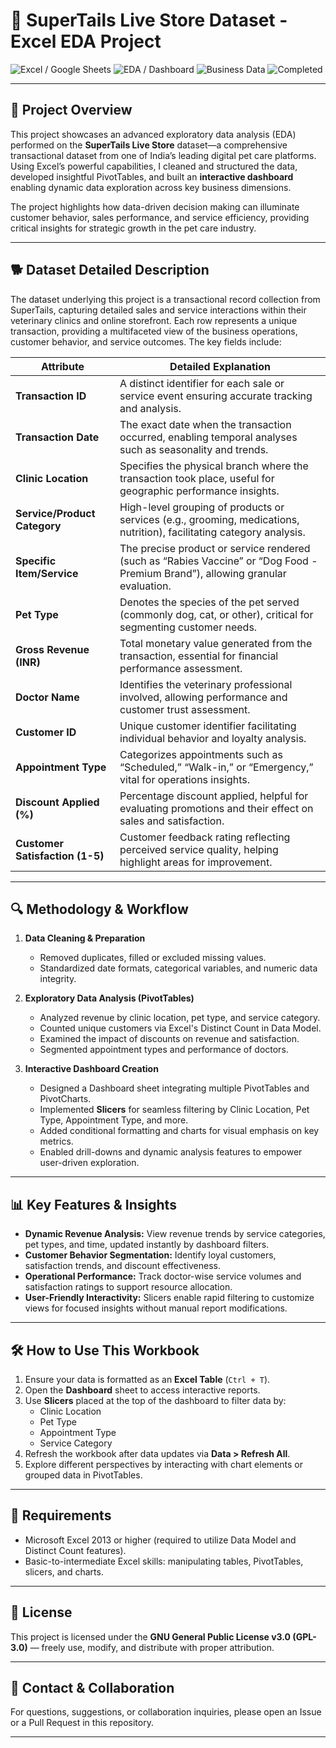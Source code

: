 # 🐾 SuperTails Live Store Dataset - Excel EDA Project

![Excel / Google Sheets](https://img.shields.io/badge/Tool-Excel%20%2F%20Google%20Sheets-lightgreen?style=flat-square) ![EDA / Dashboard](https://img.shields.io/badge/Focus-EDA%20%7C%20Dashboard-blue?style=flat-square) ![Business Data](https://img.shields.io/badge/Data-Business%20Data-orange?style=flat-square) ![Completed](https://img.shields.io/badge/Status-Completed-brightgreen?style=flat-square)

---

## 📌 Project Overview

This project showcases an advanced exploratory data analysis (EDA) performed on the **SuperTails Live Store** dataset—a comprehensive transactional dataset from one of India’s leading digital pet care platforms. Using Excel’s powerful capabilities, I cleaned and structured the data, developed insightful PivotTables, and built an **interactive dashboard** enabling dynamic data exploration across key business dimensions.

The project highlights how data-driven decision making can illuminate customer behavior, sales performance, and service efficiency, providing critical insights for strategic growth in the pet care industry.

---

## 🐕 Dataset Detailed Description

The dataset underlying this project is a transactional record collection from SuperTails, capturing detailed sales and service interactions within their veterinary clinics and online storefront. Each row represents a unique transaction, providing a multifaceted view of the business operations, customer behavior, and service outcomes. The key fields include:

| Attribute                | Detailed Explanation                                                                                  |
|--------------------------|------------------------------------------------------------------------------------------------------|
| **Transaction ID**       | A distinct identifier for each sale or service event ensuring accurate tracking and analysis.         |
| **Transaction Date**     | The exact date when the transaction occurred, enabling temporal analyses such as seasonality and trends. |
| **Clinic Location**      | Specifies the physical branch where the transaction took place, useful for geographic performance insights. |
| **Service/Product Category** | High-level grouping of products or services (e.g., grooming, medications, nutrition), facilitating category analysis. |
| **Specific Item/Service**| The precise product or service rendered (such as “Rabies Vaccine” or “Dog Food - Premium Brand”), allowing granular evaluation. |
| **Pet Type**             | Denotes the species of the pet served (commonly dog, cat, or other), critical for segmenting customer needs.  |
| **Gross Revenue (INR)**  | Total monetary value generated from the transaction, essential for financial performance assessment.   |
| **Doctor Name**          | Identifies the veterinary professional involved, allowing performance and customer trust assessment.   |
| **Customer ID**          | Unique customer identifier facilitating individual behavior and loyalty analysis.                      |
| **Appointment Type**     | Categorizes appointments such as “Scheduled,” “Walk-in,” or “Emergency,” vital for operations insights. |
| **Discount Applied (%)** | Percentage discount applied, helpful for evaluating promotions and their effect on sales and satisfaction. |
| **Customer Satisfaction (1-5)** | Customer feedback rating reflecting perceived service quality, helping highlight areas for improvement. |

---

## 🔍 Methodology & Workflow

1. **Data Cleaning & Preparation**
   - Removed duplicates, filled or excluded missing values.
   - Standardized date formats, categorical variables, and numeric data integrity.

2. **Exploratory Data Analysis (PivotTables)**
   - Analyzed revenue by clinic location, pet type, and service category.
   - Counted unique customers via Excel's Distinct Count in Data Model.
   - Examined the impact of discounts on revenue and satisfaction.
   - Segmented appointment types and performance of doctors.

3. **Interactive Dashboard Creation**
   - Designed a Dashboard sheet integrating multiple PivotTables and PivotCharts.
   - Implemented **Slicers** for seamless filtering by Clinic Location, Pet Type, Appointment Type, and more.
   - Added conditional formatting and charts for visual emphasis on key metrics.
   - Enabled drill-downs and dynamic analysis features to empower user-driven exploration.

---

## 📊 Key Features & Insights

- **Dynamic Revenue Analysis:** View revenue trends by service categories, pet types, and time, updated instantly by dashboard filters.
- **Customer Behavior Segmentation:** Identify loyal customers, satisfaction trends, and discount effectiveness.
- **Operational Performance:** Track doctor-wise service volumes and satisfaction ratings to support resource allocation.
- **User-Friendly Interactivity:** Slicers enable rapid filtering to customize views for focused insights without manual report modifications.

---

## 🛠️ How to Use This Workbook

1. Ensure your data is formatted as an **Excel Table** (`Ctrl + T`).
2. Open the **Dashboard** sheet to access interactive reports.
3. Use **Slicers** placed at the top of the dashboard to filter data by:
   - Clinic Location
   - Pet Type
   - Appointment Type
   - Service Category
4. Refresh the workbook after data updates via **Data > Refresh All**.
5. Explore different perspectives by interacting with chart elements or grouped data in PivotTables.

---

## 🧰 Requirements

- Microsoft Excel 2013 or higher (required to utilize Data Model and Distinct Count features).
- Basic-to-intermediate Excel skills: manipulating tables, PivotTables, slicers, and charts.

---

## 📜 License

This project is licensed under the **GNU General Public License v3.0 (GPL-3.0)** — freely use, modify, and distribute with proper attribution.

---

## 📩 Contact & Collaboration

For questions, suggestions, or collaboration inquiries, please open an Issue or a Pull Request in this repository.

---

